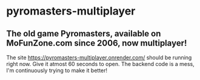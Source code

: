 # pyromasters-multiplayer

## The old game Pyromasters, available on MoFunZone.com since 2006, now multiplayer!

The site https://pyromasters-multiplayer.onrender.com/ should be running right now. Give it atmost 60 seconds to open.
The backend code is a mess, I'm continuously trying to make it better!